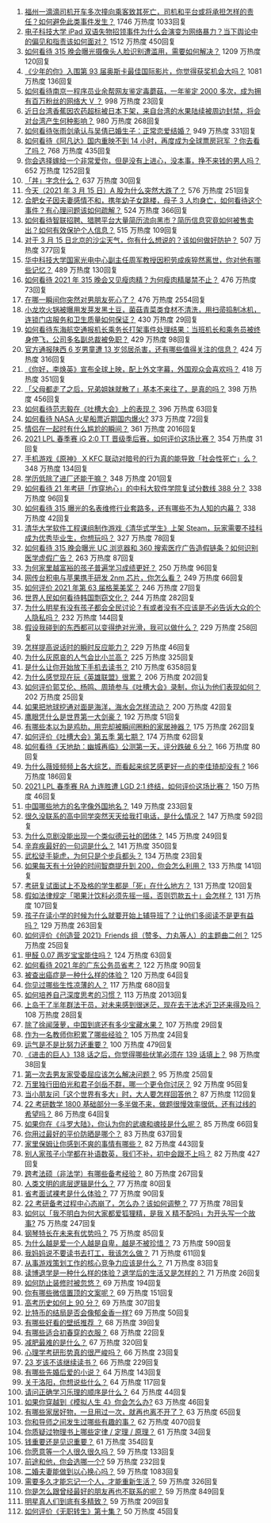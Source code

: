 1. [福州一滴滴司机开车多次撞向乘客致其死亡，司机和平台或将承担怎样的责任？如何避免此类事件发生？](https://www.zhihu.com/question/449348056) 1746 万热度 1033回复
1. [电子科技大学 iPad 双语失物招领事件为什么会演变为网络暴力？当下舆论中的偏见和指责该如何面对？](https://www.zhihu.com/question/449130931) 1512 万热度 450回复
1. [如何看待 315  晚会曝光摄像头人脸识别遭滥用，需要如何解决？](https://www.zhihu.com/question/449514194) 1209 万热度 120回复
1. [《少年的你》入围第 93 届奥斯卡最佳国际影片，你觉得获奖机会大吗？](https://www.zhihu.com/question/449520471) 1081 万热度 136回复
1. [如何看待南京一程序员业余帮网友鉴定毒蘑菇，一年鉴定 2000 多次，成为拥有百万粉丝的网络大 V ？](https://www.zhihu.com/question/448896625) 998 万热度 23回复
1. [近日台湾香蕉因农药超标被日本下架，来自台湾的水果陆续被周边封禁，将会对台湾产生何种影响？](https://www.zhihu.com/question/449151355) 980 万热度 268回复
1. [如何看待张雨剑承认与吴倩已婚生子：正常恋爱结婚？](https://www.zhihu.com/question/449522933) 949 万热度 331回复
1. [如何看待《阿凡达》国内重映不到 14 小时，再度成为全球票房冠军 ？你去看了吗？](https://www.zhihu.com/question/449012245) 768 万热度 435回复
1. [你会选择嫁给一个非常爱你，但是没有上进心，没本事，挣不来钱的男人吗？](https://www.zhihu.com/question/449260841) 652 万热度 1252回复
1. [「丼」字念什么？](https://www.zhihu.com/question/449089251) 637 万热度 30回复
1. [今天（2021 年 3 月 15 日）A 股为什么突然大跌了？](https://www.zhihu.com/question/449445380) 576 万热度 251回复
1. [合肥女子因夫妻感情不和，携年幼子女跳楼，母子 3 人均身亡，如何看待这个事件？有心理问题该如何疏解？](https://www.zhihu.com/question/449034785) 524 万热度 366回复
1. [如何看待智联招聘、猎聘平台大量简历流向黑市？简历信息究竟如何被售卖出？如何有效保护个人信息？](https://www.zhihu.com/question/449516125) 515 万热度 109回复
1. [对于 3 月 15 日北京的沙尘天气，你有什么想说的？该如何做好防护？](https://www.zhihu.com/question/449403613) 507 万热度 377回复
1. [华中科技大学国家光电中心副主任周军教授因积劳成疾猝然离世，你对他有哪些记忆？](https://www.zhihu.com/question/449110878) 489 万热度 130回复
1. [如何看待 2021 年 315 晚会又见瘦肉精？为何瘦肉精屡禁不止？](https://www.zhihu.com/question/449515604) 476 万热度 73回复
1. [在哪一瞬间你突然对男朋友死心了？](https://www.zhihu.com/question/313213582) 476 万热度 2554回复
1. [小龙坎火锅被曝用发芽发黑土豆，菌菇青菜类食材不清洗，用扫帚捣制冰机，连锁门店服务和卫生质量如何保证？](https://www.zhihu.com/question/449434040) 430 万热度 29回复
1. [如何看待东海航空通报机长乘务长打架事件处理结果：当班机长和乘务员被终身停飞，公司多名副总裁被免职？](https://www.zhihu.com/question/449419093) 429 万热度 98回复
1. [官方通报陕西 6 岁男童遭 13 岁邻居杀害，还有哪些值得关注的信息？](https://www.zhihu.com/question/449400739) 424 万热度 316回复
1. [《你好，李焕英》宣布全球上映，配上外文字幕，外国观众会喜欢吗？](https://www.zhihu.com/question/447857337) 418 万热度 351回复
1. [「父母都走了之后，兄弟姐妹就散了」基本不来往了，是真的吗？](https://www.zhihu.com/question/368765655) 398 万热度 456回复
1. [如何看待范志毅在《吐槽大会》上的表现？](https://www.zhihu.com/question/449429247) 396 万热度 63回复
1. [如何看待 NASA 火星船票近期国内爆火?](https://www.zhihu.com/question/449077624) 373 万热度 72回复
1. [情侣在一起时有什么尴尬的瞬间？](https://www.zhihu.com/question/58489668) 361 万热度 2016回复
1. [2021 LPL 春季赛 iG 2:0 TT 晋级季后赛，如何评价这场比赛？](https://www.zhihu.com/question/449512603) 354 万热度 31回复
1. [手机游戏《原神》 X KFC 联动对暗号的行为真的能导致「社会性死亡」么？](https://www.zhihu.com/question/448362827) 348 万热度 134回复
1. [学历低除了进厂还能干嘛？](https://www.zhihu.com/question/440486008) 348 万热度 201回复
1. [如何看待 21 年考研「炸穿地心」的中科大软件学院复试分数线 388 分？](https://www.zhihu.com/question/449255117) 338 万热度 96回复
1. [如何看待 315 曝光的名表维修行业套路多，还有哪些不为人知的内幕？](https://www.zhihu.com/question/449513940) 338 万热度 42回复
1. [清华大学软件工程课组制作游戏《清华式学生》上架 Steam，玩家需要不挂科成为优秀毕业生，你想玩吗？](https://www.zhihu.com/question/449004788) 327 万热度 78回复
1. [如何看待 315 晚会曝光 UC 浏览器和 360 搜索医疗广告造假链条？如何识别医学虚假广告？](https://www.zhihu.com/question/449514828) 263 万热度 87回复
1. [为何家里越富裕的孩子普遍学习成绩更好？](https://www.zhihu.com/question/441150384) 250 万热度 96回复
1. [网传台积电与苹果携手研发 2nm 芯片，你怎么看？](https://www.zhihu.com/question/448826238) 249 万热度 66回复
1. [如何评价 2021 年第 63 届格莱美奖？](https://www.zhihu.com/question/449416775) 246 万热度 27回复
1. [世界人民如何看待韩国剽窃文化？](https://www.zhihu.com/question/267791138) 244 万热度 282回复
1. [为什么明星有没有孩子都会全民讨论？有或者没有不应该是不必告诉大众的个人隐私吗？](https://www.zhihu.com/question/449215640) 232 万热度 144回复
1. [假设我碰到的东西都可以变得绝对光滑，我可以做什么？](https://www.zhihu.com/question/449145769) 229 万热度 258回复
1. [怎样提高说话时的瞬时反应能力？](https://www.zhihu.com/question/20733826) 229 万热度 46回复
1. [为什么灰原哀的人气会比小兰高？](https://www.zhihu.com/question/382637152) 225 万热度 325回复
1. [是什么让你开始放下手机去读书？](https://www.zhihu.com/question/303137880) 210 万热度 6358回复
1. [为什么感觉现在玩《英雄联盟》很累？](https://www.zhihu.com/question/447453640) 206 万热度 202回复
1. [如何评价郭艾伦、杨鸣、周琦参与《吐槽大会》录制，你认为他们表现如何？](https://www.zhihu.com/question/448175271) 202 万热度 25回复
1. [如果把地球挖通对面是海洋，海水会怎样流动？](https://www.zhihu.com/question/302573278) 200 万热度 42回复
1. [鹰眼凭什么是世界第一大剑豪？](https://www.zhihu.com/question/346857720) 192 万热度 51回复
1. [有哪些本以为是鸡肋，用完却被瞬间圈粉的家居神器？](https://www.zhihu.com/question/359026960) 175 万热度 262回复
1. [如何评价《吐槽大会》第五季 第七期？](https://www.zhihu.com/question/449258519) 174 万热度 62回复
1. [如何看待《天地劫：幽城再临》公测第一天，评分跌破 6 分？](https://www.zhihu.com/question/448864799) 166 万热度 80回复
1. [为什么薇娅频频上各大综艺，而看起来综艺感更好一点的李佳琦却没有 ?](https://www.zhihu.com/question/444761120) 166 万热度 186回复
1. [2021 LPL 春季赛 RA 九连胜遭 LGD 2:1 终结，如何评价这场比赛？](https://www.zhihu.com/question/449472220) 150 万热度 46回复
1. [中国哪些地方的名字像外国地名？](https://www.zhihu.com/question/387258929) 149 万热度 233回复
1. [很久没联系的高中同学突然天天给我打电话，是什么情况？](https://www.zhihu.com/question/312761456) 147 万热度 592回复
1. [为什么京剧没能出现一个类似德云社的团体？](https://www.zhihu.com/question/318057050) 145 万热度 249回复
1. [辛弃疾最好的一句词是什么？](https://www.zhihu.com/question/47242721) 141 万热度 350回复
1. [武松徒手毙虎，为何只是个步兵都头？](https://www.zhihu.com/question/448916800) 134 万热度 23回复
1. [如果每天有十分钟的时间智商提升到 200，你会怎么利用？](https://www.zhihu.com/question/448982985) 133 万热度 141回复
1. [考研复试面试上不及格的学生都是「死」在什么地方？](https://www.zhihu.com/question/281387925) 131 万热度 120回复
1. [假如法律规定「喝果汁饮料必须先摇一摇，否则罚款五十」会怎样？](https://www.zhihu.com/question/448663533) 131 万热度 107回复
1. [孩子在读小学的时候为什么就要开始上辅导班了？让他们多阅读不是更有益吗？](https://www.zhihu.com/question/431156947) 129 万热度 263回复
1. [如何评价《创造营 2021》Friends 组（赞多、力丸等人）的主题曲二创？](https://www.zhihu.com/question/449157968) 125 万热度 25回复
1. [甲醛 0.07 两岁宝宝能住吗？](https://www.zhihu.com/question/442317516) 124 万热度 63回复
1. [如何看待 2021 年的广东公务员省考？](https://www.zhihu.com/question/449273189) 122 万热度 90回复
1. [被查出癌症是一种什么样的体验？](https://www.zhihu.com/question/316703481) 120 万热度 64回复
1. [你见过哪些生性凉薄的人？](https://www.zhihu.com/question/429319229) 117 万热度 680回复
1. [如何培养自己深度思考的习惯？](https://www.zhihu.com/question/290935221) 113 万热度 2013回复
1. [上岛干了半年群法干员，对未来感到很迷茫，现在去干法术近卫还来得及吗？](https://www.zhihu.com/question/449464404) 108 万热度 28回复
1. [除了徐闻菠萝，中国到底还有多少宝藏水果？](https://www.zhihu.com/question/448462051) 107 万热度 29回复
1. [作为一名教师你积累了哪些经验？](https://www.zhihu.com/question/290584205) 105 万热度 24回复
1. [运气是不是比努力还重要？](https://www.zhihu.com/question/446459625) 100 万热度 479回复
1. [《进击的巨人》138 话之后，你觉得哪些伏笔必须在 139 话填上？](https://www.zhihu.com/question/447697725) 98 万热度 38回复
1. [第一次去男友家受委屈应该怎么解决问题？](https://www.zhihu.com/question/447688631) 95 万热度 25回复
1. [万里独行田伯光和君子剑岳不群，哪一个更令你讨厌？](https://www.zhihu.com/question/448944427) 92 万热度 95回复
1. [当小朋友问「这个世界有多大」时，大人要怎样回答他？](https://www.zhihu.com/question/447361243) 87 万热度 112回复
1. [22 考研数学 1800 基础部分一多半做不来，做题很慢效率很低，还有过线的希望吗？](https://www.zhihu.com/question/440329596) 86 万热度 64回复
1. [如果你在《斗罗大陆》，你认为你的武魂和魂技是什么呢？](https://www.zhihu.com/question/413912160) 85 万热度 66回复
1. [你用过最好的平价防晒是哪个？](https://www.zhihu.com/question/312092758) 83 万热度 637回复
1. [家里保姆让你感到不爽的事情有哪些？](https://www.zhihu.com/question/20554063) 82 万热度 443回复
1. [别人家孩子小学都在补语数英，我们不补，初中会跟不上吗？](https://www.zhihu.com/question/437581262) 82 万热度 427回复
1. [跨考法硕（非法学）有哪些备考经验？](https://www.zhihu.com/question/46570411) 80 万热度 267回复
1. [人类文明的底层逻辑是什么？](https://www.zhihu.com/question/449229611) 77 万热度 80回复
1. [省考面试裸考是什么体验？](https://www.zhihu.com/question/426166570) 77 万热度 90回复
1. [22 考研备考过程中心态崩了，怎么办？该如何调整？](https://www.zhihu.com/question/448911389) 77 万热度 78回复
1. [如何以「我不明白为何大家都爱狐狸精，是我 X 精不配吗」为开头写一个故事?](https://www.zhihu.com/question/443816329) 75 万热度 247回复
1. [钢琴特长在未来有优势吗？](https://www.zhihu.com/question/26029402) 75 万热度 85回复
1. [为什么越是爱一个人越是自卑，越是不被珍惜？](https://www.zhihu.com/question/440867624) 73 万热度 590回复
1. [我妈妈说不要读书去打工，我该怎么做？](https://www.zhihu.com/question/446344851) 71 万热度 611回复
1. [从事游戏策划工作的核心竞争力应该是什么？](https://www.zhihu.com/question/22390162) 71 万热度 83回复
1. [读博退学是一种什么样的体验？退学后的生活又是怎样的？](https://www.zhihu.com/question/29170892) 71 万热度 26回复
1. [如何防止装修时被忽悠？](https://www.zhihu.com/question/20923526) 69 万热度 194回复
1. [你有哪些微信置顶的文案呢？](https://www.zhihu.com/question/440671474) 69 万热度 151回复
1. [高考历史如何上 90 分？](https://www.zhihu.com/question/315798137) 69 万热度 307回复
1. [比特币的结局是否会像郁金香一样?](https://www.zhihu.com/question/445567290) 69 万热度 50回复
1. [有哪些好看的壁纸推荐  ？](https://www.zhihu.com/question/446898485) 68 万热度 39回复
1. [有哪些适合初春穿的衣服？](https://www.zhihu.com/question/55615381) 68 万热度 22回复
1. [减肥最难的是什么？](https://www.zhihu.com/question/445545771) 67 万热度 320回复
1. [心理学考研形势真的很严峻吗？](https://www.zhihu.com/question/448940182) 66 万热度 23回复
1. [23 岁该不该继续读书？](https://www.zhihu.com/question/446855094) 66 万热度 229回复
1. [有哪些先婚后爱的小说？](https://www.zhihu.com/question/338154133) 64 万热度 143回复
1. [关于洛阳，你想说些什么？](https://www.zhihu.com/question/373420574) 64 万热度 117回复
1. [请问正确学习乐理的顺序是什么？](https://www.zhihu.com/question/354012407) 64 万热度 44回复
1. [如果你穿越到《模拟人生 4》你会怎么办?](https://www.zhihu.com/question/435786716) 63 万热度 46回复
1. [有哪些家居好物，一旦用过一次，就再也离不开了？](https://www.zhihu.com/question/401749957) 63 万热度 65回复
1. [你和导师之间发生过哪些有趣的事？](https://www.zhihu.com/question/263824222) 62 万热度 4070回复
1. [你质疑过物理书上哪些定律 / 定理 / 原理？](https://www.zhihu.com/question/444843881) 61 万热度 34回复
1. [钱重要还是见识重要？](https://www.zhihu.com/question/443432161) 61 万热度 354回复
1. [你愿意等一个人很久很久吗？](https://www.zhihu.com/question/448944287) 59 万热度 133回复
1. [前途和他，你会选哪一个?](https://www.zhihu.com/question/447470040) 59 万热度 232回复
1. [二婚夫妻能做到以心换心吗？](https://www.zhihu.com/question/367901604) 59 万热度 1083回复
1. [需要多久才能忘记一个人，才能重新生活？](https://www.zhihu.com/question/447034431) 59 万热度 326回复
1. [你是怎么跟曾经最好的朋友再也不联系的呢？](https://www.zhihu.com/question/445015043) 59 万热度 849回复
1. [明星真人们到底有多精致？](https://www.zhihu.com/question/31731506) 59 万热度 209回复
1. [如何评价《无职转生》第十集？](https://www.zhihu.com/question/449264244) 50 万热度 45回复
